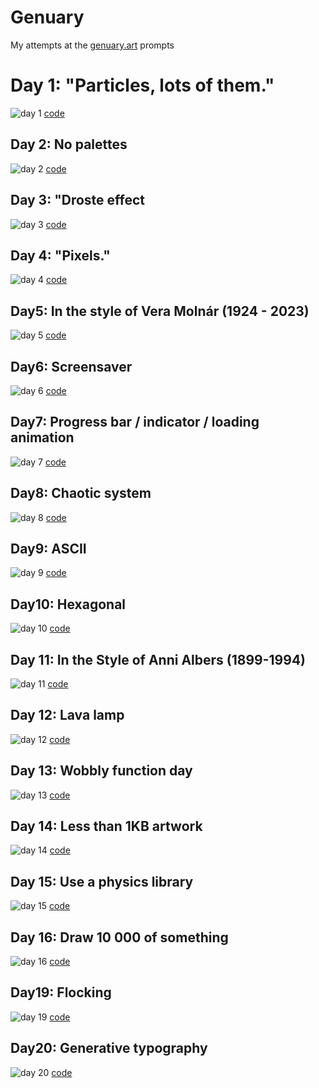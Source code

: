 # Genuary

My attempts at the [genuary.art](https://genuary.art/prompts) prompts

# Day 1: "Particles, lots of them."

![day 1](output/01.png) [code](2024/01.blend)

## Day 2: No palettes

![day 2](output/02.svg) [code](2024/02.py)

## Day 3: "Droste effect

![day 3](output/03.svg) [code](2024/03.py)

## Day 4: "Pixels."

![day 4](output/04.svg) [code](2024/04.py)

## Day5: In the style of Vera Molnár (1924 - 2023)

![day 5](output/05.svg) [code](2024/05.py)

## Day6: Screensaver

![day 6](output/06.svg) [code](2024/06.py)

## Day7: Progress bar / indicator / loading animation

![day 7](output/07.gif) [code](2024/07.py)

## Day8: Chaotic system

![day 8](output/8.svg) [code](2024/8.py)

## Day9: ASCII

![day 9](output/09.svg) [code](2024/09.py)

## Day10: Hexagonal

![day 10](output/10.svg) [code](2024/10.py)

## Day 11: In the Style of Anni Albers (1899-1994)

![day 11](output/11.svg) [code](2024/11.py)

## Day 12: Lava lamp

![day 12](output/12.svg) [code](2024/12.py)

## Day 13: Wobbly function day

![day 13](output/13.svg) [code](2024/13.py)

## Day 14: Less than 1KB artwork

![day 14](output/14.svg) [code](2024/14.py)


## Day 15: Use a physics library
![day 15](output/15.svg)
[code](2024/15.py)

## Day 16: Draw 10 000 of something

![day 16](output/16.svg) [code](2024/16.py)

<!--
## Day 17: Inspired by Islamic art
![day 17](output/17.svg)
[code](2024/17.py)

## Day 18: Bauhaus
![day 18](output/18.svg)
[code](2024/18.py)
-->

## Day19: Flocking

![day 19](output/19.svg) [code](2024/19.py)

## Day20: Generative typography

![day 20](output/20.svg) [code](2024/20.py)

<!--
## Day21: Use a library that you haven’t used before
![day 21](output/21.svg)
[code](2024/21.py)
## Day22: Point - line - plane
![day 22](output/22.svg)
[code](2024/22.py)
## Day23: 64×64
![day 23](output/23.svg)
[code](2024/23.py)
## Day24: Impossible objects (undecided geometry)
![day 24](output/24.svg)
[code](2024/24.py)
## Day25: “I should try to recreate this with code”
![day 25](output/25.svg)
[code](2024/25.py)
## Day26: Grow a seed
![day 26](output/26.svg)
[code](2024/26.py)
## Day27: Code for one hour
![day 27](output/27.svg)
[code](2024/27.py)
## Day28: Skeuomorphism
![day 28](output/28.svg)
[code](2024/28.py)
## Day29: Signed Distance Functions
*(if we keep trying once per year, eventually we will be good at it!).*
![day 29](output/29.svg)
[code](2024/29.py)
## Day30: Shaders
![day 30](output/30.svg)
[code](2024/30.py)
## Day31: Generative music / Generative audio / Generative sound
![day 31](output/31.svg)
[code](2024/31.py) -->

